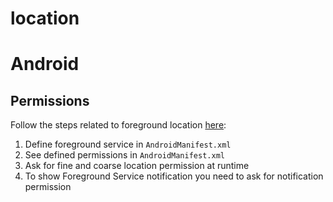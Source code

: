 # location

# Android

## Permissions

Follow the steps related to foreground location [here](https://developer.android.com/develop/sensors-and-location/location/permissions):

1. Define foreground service in `AndroidManifest.xml`
2. See defined permissions in `AndroidManifest.xml`
3. Ask for fine and coarse location permission at runtime
4. To show Foreground Service notification you need to ask for notification permission
